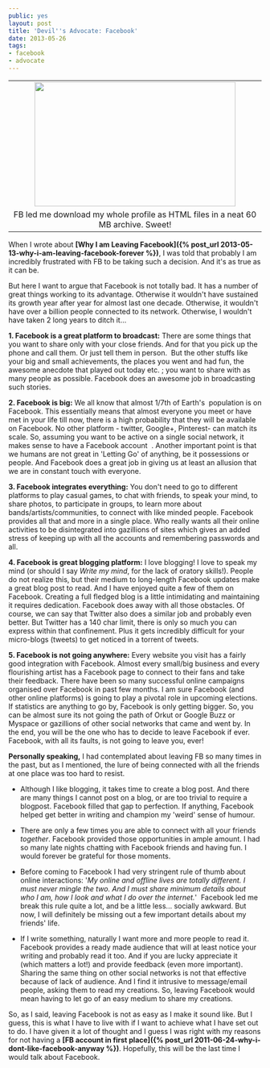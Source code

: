 ```yaml
---
public: yes
layout: post
title: 'Devil''s Advocate: Facebook'
date: 2013-05-26
tags:
- facebook
- advocate
---
```


<table align="center" cellpadding="0" cellspacing="0" class="tr-caption-container" style="margin-left: auto; margin-right: auto; text-align: center;"><tbody><tr><td style="text-align: center;"><img border="0" height="247" src="http://2.bp.blogspot.com/-gKY1J-rsIPY/UaHEBlconrI/AAAAAAAABl4/QkUlu-amRxQ/s400/Ra+Vi+-+Profile+2013-05-26+13-39-17.png" style="margin-left: auto; margin-right: auto;" width="400"></td></tr><tr><td class="tr-caption" style="text-align: center;">FB led me download my whole profile as HTML files in a neat 60 MB archive. Sweet!</td></tr></tbody></table>

[](http://2.bp.blogspot.com/-gKY1J-rsIPY/UaHEBlconrI/AAAAAAAABl4/QkUlu-amRxQ/s1600/Ra+Vi+-+Profile+2013-05-26+13-39-17.png)

When I wrote about **[Why I am Leaving Facebook]({% post_url 2013-05-13-why-i-am-leaving-facebook-forever %})**, I was told that probably I am incredibly frustrated with FB to be taking such a decision. And it's as true as it can be. 

But here I want to argue that Facebook is not totally bad. It has a number of great things working to its advantage. Otherwise it wouldn't have sustained its growth year after year for almost last one decade. Otherwise, it wouldn't have over a billion people connected to its network. Otherwise, I wouldn't have taken 2 long years to ditch it...

**1. Facebook is a great platform to broadcast:** There are some things that you want to share only with your close friends. And for that you pick up the phone and call them. Or just tell them in person.  But the other stuffs like your big and small achievements, the places you went and had fun, the awesome anecdote that played out today etc. ; you want to share with as many people as possible. Facebook does an awesome job in broadcasting such stories.

**2. Facebook is big:** We all know that almost 1/7th of Earth's  population is on Facebook. This essentially means that almost everyone you meet or have met in your life till now, there is a high probability that they will be available on Facebook. No other platform - twitter, Google+, Pinterest- can match its scale. So, assuming you want to be active on a single social network, it makes sense to have a Facebook account  . Another important point is that we humans are not great in 'Letting Go' of anything, be it possessions or people. And Facebook does a great job in giving us at least an allusion that we are in constant touch with everyone.

**3. Facebook integrates everything:** You don't need to go to different platforms to play casual games, to chat with friends, to speak your mind, to share photos, to participate in groups, to learn more about bands/artists/communities, to connect with like minded people. Facebook provides all that and more in a single place. Who really wants all their online activities to be disintegrated into gazillions of sites which gives an added stress of keeping up with all the accounts and remembering passwords and all.

**4. Facebook is great blogging platform:** I love blogging! I love to speak my mind (or should I say _Write my mind_, for the lack of oratory skills!). People do not realize this, but their medium to long-length Facebook updates make a great blog post to read. And I have enjoyed quite a few of them on Facebook. Creating a full fledged blog is a little intimidating and maintaining it requires dedication. Facebook does away with all those obstacles. Of course, we can say that Twitter also does a similar job and probably even better. But Twitter has a 140 char limit, there is only so much you can express within that confinement. Plus it gets incredibly difficult for your micro-blogs (tweets) to get noticed in a torrent of tweets.

**5. Facebook is not going anywhere:** Every website you visit has a fairly good integration with Facebook. Almost every small/big business and every flourishing artist has a Facebook page to connect to their fans and take their feedback. There have been so many successful online campaigns organised over Facebook in past few months. I am sure Facebook (and other online platforms) is going to play a pivotal role in upcoming elections. If statistics are anything to go by, Facebook is only getting bigger. So, you can be almost sure its not going the path of Orkut or Google Buzz or Myspace or gazillions of other social networks that came and went by. In the end, you will be the one who has to decide to leave Facebook if ever. Facebook, with all its faults, is not going to leave you, ever!


**Personally speaking,** I had contemplated about leaving FB so many times in the past, but as I mentioned, the lure of being connected with all the friends at one place was too hard to resist.

- Although I like blogging, it takes time to create a blog post. And there are many things I cannot post on a blog, or are too trivial to require a blogpost. Facebook filled that gap to perfection. If anything, Facebook helped get better in writing and champion my 'weird' sense of humour.

- There are only a few times you are able to connect with all your friends _together_. Facebook provided those opportunities in ample amount. I had so many late nights chatting with Facebook friends and having fun. I would forever be grateful for those moments. 

- Before coming to Facebook I had very stringent rule of thumb about online interactions: '_My online and offline lives are totally different. I must never mingle the two. And I must share minimum details about who I am, how I look and what I do over the internet._'  Facebook led me break this rule quite a lot, and be a little less... socially awkward. But now, I will definitely be missing out a few important details about my friends' life.

- If I write something, naturally I want more and more people to read it. Facebook provides a ready made audience that will at least notice your writing and probably read it too. And if you are lucky appreciate it (which matters a lot!) and provide feedback (even more important). Sharing the same thing on other social networks is not that effective because of lack of audience. And I find it intrusive to message/email people, asking them to read my creations. So, leaving Facebook would mean having to let go of an easy medium to share my creations.


So, as I said, leaving Facebook is not as easy as I make it sound like. But I guess, this is what I have to live with if I want to achieve what I have set out to do. I have given it a lot of thought and I guess I was right with my reasons for not having a **[FB account in first place]({% post_url 2011-06-24-why-i-dont-like-facebook-anyway %})**. Hopefully, this will be the last time I would talk about Facebook.
